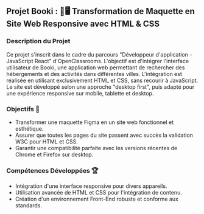 ## Projet Booki : 📱🖥️ Transformation de Maquette en Site Web Responsive avec HTML & CSS

### Description du Projet
Ce projet s'inscrit dans le cadre du parcours "Développeur d'application - JavaScript React" d'OpenClassrooms. L'objectif est d'intégrer l'interface utilisateur de Booki, une application web permettant de rechercher des hébergements et des activités dans différentes villes. L'intégration est réalisée en utilisant exclusivement HTML et CSS, sans recourir à JavaScript. Le site est développé selon une approche "desktop first", puis adapté pour une expérience responsive sur mobile, tablette et desktop.

### Objectifs 🎯
- Transformer une maquette Figma en un site web fonctionnel et esthétique.
- Assurer que toutes les pages du site passent avec succès la validation W3C pour HTML et CSS.
- Garantir une compatibilité parfaite avec les versions récentes de Chrome et Firefox sur desktop.

### Compétences Développées 🏆
- Intégration d'une interface responsive pour divers appareils.
- Utilisation avancée de HTML et CSS pour l'intégration de contenu.
- Création d'un environnement Front-End robuste et conforme aux standards.
